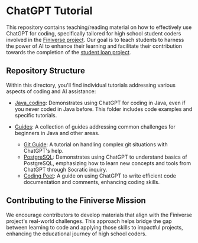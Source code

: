 # ChatGPT Tutorial

This repository contains teaching/reading material on how to effectively use ChatGPT for coding, specifically tailored for high school student coders involved in the [Finiverse project](https://www.finiverse.org/our-mission). Our goal is to teach students to harness the power of AI to enhance their learning and facilitate their contribution towards the completion of the [student loan project](https://www.finiverse.org/college-costs).

## Repository Structure
Within this directory, you'll find individual tutorials addressing various aspects of coding and AI assistance:

- [Java_coding](Java_coding): Demonstrates using ChatGPT for coding in Java, even if you never coded in Java before. This folder includes code examples and specific tutorials.

- [Guides](Guides): A collection of guides addressing common challenges for beginners in Java and other areas.
  - [Git Guide](Guides/GitGuide.md): A tutorial on handling complex git situations with ChatGPT's help.
  - [PostgreSQL](Guides/PostgreSQL.md): Demonstrates using ChatGPT to understand basics of PostgreSQL, emphasizing how to learn new concepts and tools from ChatGPT through Socratic inquiry.
  - [Coding Poet](Guides/CodingPoet.md): A guide on using ChatGPT to write efficient code documentation and comments, enhancing coding skills.

## Contributing to the Finiverse Mission
We encourage contributors to develop materials that align with the Finiverse project's real-world challenges. This approach helps bridge the gap between learning to code and applying those skills to impactful projects, enhancing the educational journey of high school coders.
